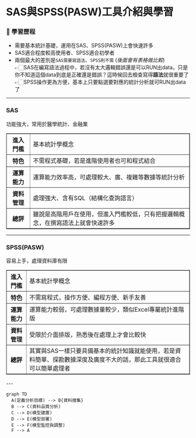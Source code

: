 # SAS與SPSS(PASW)工具介紹與學習

### 🔭 學習歷程
- 需要基本統計基礎，運用在SAS、SPSS(PASW)上會快速許多
- SAS適合程度較高使用者、SPSS適合初學者
- 兩個最大的差別是`SAS需要寫語法`、`SPSS則不需` (_後面會有表格做比較_) <br>
  👉🏻SAS在編寫語法過程中，若沒有太大邏輯錯誤還是可以RUN出data，只是你不知道這個data到底是正確還是錯誤？這時候回去檢查寫得**語法**就很重要了 <br>
  👉🏻SPSS操作更為方便，基本上只要點選要對應的統計分析就可RUN出data了
---

### SAS
 功能強大，常用於醫學統計、金融業
 <table border="1">
  <tr>
    <th>進入門檻</th>
    <td>基本統計學概念</td>
  </tr>
  <tr>
    <th>特色</th>
    <td>不需程式基礎，若是進階使用者也可和程式結合</td>
  </tr>
  <tr>
    <th>運算能力</th>
    <td>運算能力效率高，可處理較大、廣、複雜等數據等統計分析</td>
  </tr>
   <tr>
    <th>資料管理</th>
    <td>處理強大、含有SQL（結構化查詢語言）</td>
  </tr>
   <tr>
    <th>總評</th>
    <td>雖說是高階用戶在使用，但進入門檻較低，只有把握邏輯概念，在撰寫語法上就會快速許多</td>
  </tr>
 </table>

---

### SPSS(PASW)
 容易上手，處理資料庫有限
<table border="1">
  <tr>
    <th>進入門檻</th>
    <td>基本統計學概念</td>
  </tr>
  <tr>
    <th>特色</th>
    <td>不需寫程式，操作方便、編程方便、新手友善</td>
  </tr>
  <tr>
    <th>運算能力</th>
    <td>運算能力較弱，可處理數據量較少，類似Excel專屬統計進階版</td>
  </tr>
  <tr>
    <th>資料管理</th>
    <td>受限於介面排版，熟悉後在處理上才會比較快</td>
  </tr>
  <tr>
    <th>總評</th>
    <td>其實與SAS一樣只要具備基本的統計知識就能使用，若是資料簡單、探勘數據深度及廣度不大的話，那此工具就很適合可以簡單處理者</td>
  </tr>
  </table>
---

```mermaid
graph TD
  A(定義分析目標) --> B{資料搜集}
  B --> C(資料品質分析)
  C --> D(模型建置)
  D --> E(模型部署)
  E --> F(模型監控與調整)
  F --> A
